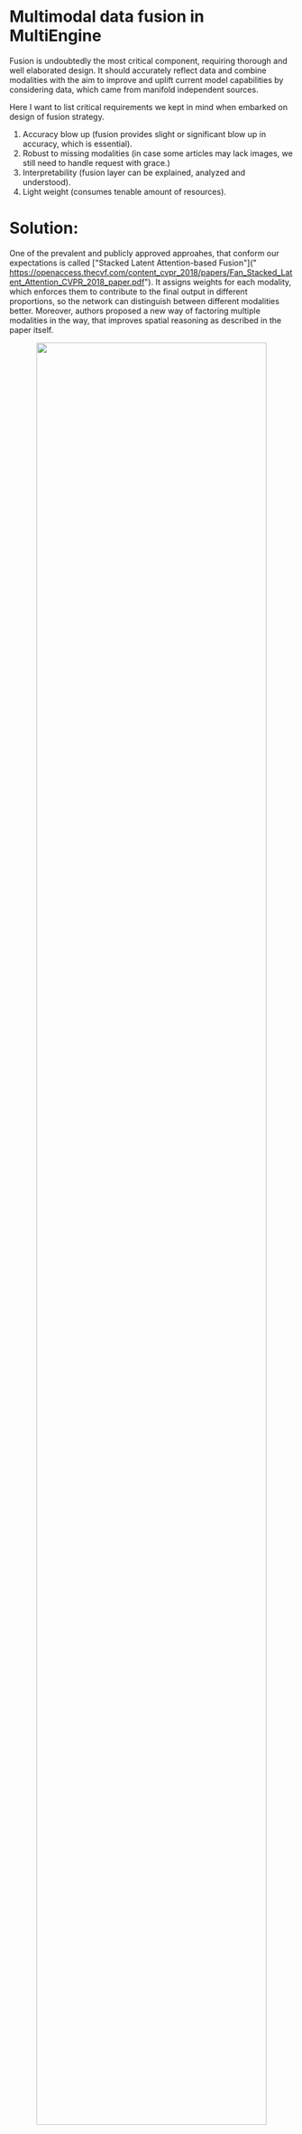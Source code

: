# Multimodal data fusion in MultiEngine

Fusion is undoubtedly the most critical component, requiring thorough
and well elaborated design. It should accurately reflect data and combine 
modalities with the aim to improve and uplift current model capabilities by considering
data, which came from manifold independent sources. 

Here I want to list critical requirements we kept in mind
when embarked on design of fusion strategy.

1. Accuracy blow up (fusion provides slight or significant blow up in accuracy, which is essential).
2. Robust to missing modalities (in case some articles may lack images, we still need to handle request with grace.)
3. Interpretability (fusion layer can be explained, analyzed and understood).
4. Light weight (consumes tenable amount of resources).

# Solution: 
One of the prevalent and publicly approved
approahes, that conform our expectations is called ["Stacked Latent Attention-based Fusion"](" https://openaccess.thecvf.com/content_cvpr_2018/papers/Fan_Stacked_Latent_Attention_CVPR_2018_paper.pdf"). It assigns
weights for each modality, which enforces them to contribute to the final output
in different proportions, so the network can distinguish between different modalities better. Moreover, authors proposed a new way of factoring multiple modalities in the way, that improves spatial reasoning as described in the paper itself.

<p align="center">
  <a><img src="https://github.com/LovePelmeni/MultiEngine/blob/main/docs/imgs/fusion_layer.png" style="width: 90%; height: 90%"></a>
</p>

# Implementation
The code for multimodal attention-based fusion algorithm is available under 'src/multimodal/fusions/attention_fusion.py' and has implementation in PyTorch.

- [Attention-based Fusion for multimodal video description]("https://arxiv.org/abs/1701.03126")
- [Attention Based Feature Fusion For Multi-Agent Collaborative Perception]("https://arxiv.org/abs/2305.02061")
- [Attention-based Fusion for Outfit Recommendation by Katrien Laenen, Marie-Francine Moens]("https://arxiv.org/abs/1908.10585")
